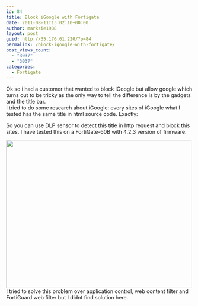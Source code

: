 ```yaml
---
id: 84
title: Block iGoogle with Fortigate
date: 2011-08-11T13:02:10+00:00
author: marksie1988
layout: post
guid: http://35.176.61.220/?p=84
permalink: /block-igoogle-with-fortigate/
post_views_count:
  - "3037"
  - "3037"
categories:
  - Fortigate
---
```

Ok so i had a customer that wanted to block iGoogle but allow google which turns out to be tricky as the only way to tell the difference is by the gadgets and the title bar.  
i tried to do some research about iGoogle: every sites of iGoogle what I tested has the same title in html source code. Exactly: <title>iGoogle</title>

So you can use DLP sensor to detect this title in http request and block this sites. I have tested this on a FortiGate-60B with 4.2.3 version of firmware.

[<img loading="lazy" class="alignnone size-full wp-image-85" title="01" src="http://35.176.61.220/wp-content/uploads/2011/08/01.jpg" alt="" width="500" height="400" />](http://35.176.61.220/wp-content/uploads/2011/08/01.jpg)  
I tried to solve this problem over application control, web content filter and FortiGuard web filter but I didnt find solution here.